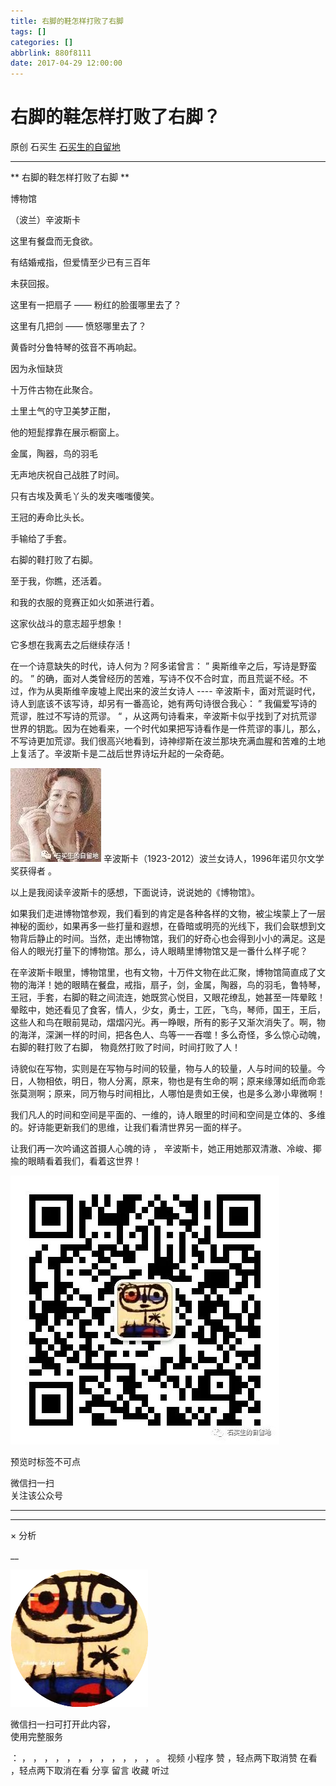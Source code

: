 ```yaml
---
title: 右脚的鞋怎样打败了右脚
tags: []
categories: []
abbrlink: 880f8111
date: 2017-04-29 12:00:00
---
```


#  右脚的鞋怎样打败了右脚？

原创  石买生  [ 石买生的自留地 ](javascript:void\(0\);)

__ _ _ _ _

** 右脚的鞋怎样打败了右脚  **

博物馆

（波兰）辛波斯卡

这里有餐盘而无食欲。

有结婚戒指，但爱情至少已有三百年

未获回报。

这里有一把扇子  ——  粉红的脸蛋哪里去了？

这里有几把剑  ——  愤怒哪里去了？

黄昏时分鲁特琴的弦音不再响起。

因为永恒缺货

十万件古物在此聚合。

土里土气的守卫美梦正酣，

他的短髭撑靠在展示橱窗上。

金属，陶器，鸟的羽毛

无声地庆祝自己战胜了时间。

只有古埃及黄毛丫头的发夹嗤嗤傻笑。

王冠的寿命比头长。

手输给了手套。

右脚的鞋打败了右脚。

至于我，你瞧，还活着。

和我的衣服的竞赛正如火如荼进行着。

这家伙战斗的意志超乎想象！

它多想在我离去之后继续存活！

在一个诗意缺失的时代，诗人何为？阿多诺曾言：  ”  奥斯维辛之后，写诗是野蛮的。  ”
的确，面对人类曾经历的苦难，写诗不仅不合时宜，而且荒诞不经。不过，作为从奥斯维辛废墟上爬出来的波兰女诗人  \----
辛波斯卡，面对荒诞时代，诗人到底该不该写诗，却另有一番高论，她有两句诗很合我心：  ”  我偏爱写诗的荒谬，胜过不写诗的荒谬。  “
，从这两句诗看来，辛波斯卡似乎找到了对抗荒谬世界的钥匙。因为在她看来，一个时代如果把写诗看作是一件荒谬的事儿，那么，不写诗更加荒谬。我们很高兴地看到，诗神缪斯在波兰那块充满血腥和苦难的土地上复活了。辛波斯卡是二战后世界诗坛升起的一朵奇葩。

![](20170429右脚的鞋怎样打败了右脚/img1.jpg)
辛波斯卡（1923-2012）波兰女诗人，1996年诺贝尔文学奖获得者  。

  

以上是我阅读辛波斯卡的感想，下面说诗，说说她的《博物馆》。

如果我们走进博物馆参观，我们看到的肯定是各种各样的文物，被尘埃蒙上了一层神秘的面纱，如果再多一些打量和遐想，在昏暗或明亮的光线下，我们会联想到文物背后静止的时间。当然，走出博物馆，我们的好奇心也会得到小小的满足。这是俗人的眼光打量下的博物馆。那么，诗人眼睛里博物馆又是一番什么样子呢？

在辛波斯卡眼里，博物馆里，也有文物，十万件文物在此汇聚，博物馆简直成了文物的海洋！她的眼睛在餐盘，戒指，扇子，剑，金属，陶器，鸟的羽毛，鲁特琴，王冠，手套，右脚的鞋之间流连，她既赏心悦目，又眼花缭乱，她甚至一阵晕眩！晕眩中，她还看见了食客，情人，少女，勇士，工匠，飞鸟，琴师，国王，王后，这些人和鸟在眼前晃动，熠熠闪光。再一睁眼，所有的影子又渐次消失了。啊，物的海洋，深渊一样的时间，把各色人、鸟等一一吞噬！多么奇怪，多么惊心动魄，
右脚的鞋打败了右脚，  物竟然打败了时间，时间打败了人！

诗貌似在写物，实则是在写物与时间的较量，物与人的较量，人与时间的较量。今日，人物相依，明日，物人分离，原来，物也是有生命的啊；原来缘薄如纸而命乖张莫测啊；原来，同万物与时间相比，人哪怕是贵如王侯，也是多么渺小卑微啊！

我们凡人的时间和空间是平面的、一维的，诗人眼里的时间和空间是立体的、多维的。好诗能更新我们的思维，让我们看清世界另一面的样子。

让我们再一次吟诵这首摄人心魄的诗  ，  辛波斯卡，她正用她那双清澈、冷峻、揶揄的眼睛看着我们，看着这世界！

![](shared/img2.jpg)

  

  

预览时标签不可点

微信扫一扫  
关注该公众号





****



****



×  分析

__

![作者头像](shared/img1.png)

微信扫一扫可打开此内容，  
使用完整服务

：  ，  ，  ，  ，  ，  ，  ，  ，  ，  ，  ，  ，  。  视频  小程序  赞  ，轻点两下取消赞  在看  ，轻点两下取消在看
分享  留言  收藏  听过

